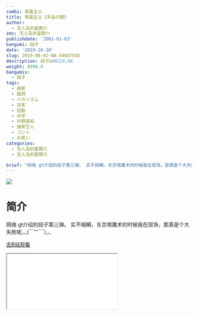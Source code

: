 ```yaml
---
combi: 笨蛋主义
title: 笨蛋主义《手品の類》
author:
  - 无人岛的星期六
zmz: 无人岛的星期六
publishdate: '2001-01-03'
bangumi: 段子
date: '2019-10-10'
slug: 2019-06-02-NA-54047545
description: 段子&#8226;NA
weight: 8990.0
bangumis:
  - 段子
tags:
  - 搞笑
  - 脑洞
  - バカリズム
  - 日本
  - 短剧
  - 中字
  - 升野英知
  - 搞笑艺人
  - コント
  - お笑い
categories:
  - 无人岛的星期六
  - 无人岛的星期六

brief: "网络 gt介绍的段子第三弹。 实不相瞒，东京塔魔术的时候我在现场，那真是个大失败呢︿(￣︶￣)︿"
---
```

![](https://raw.githubusercontent.com/tcgriffith/owaraisite/master/static/tmpimg/e4e154ced3eeff6c86e555462c9e53694102a6d3.jpg.480.jpg)
# 简介  
网络
gt介绍的段子第三弹。
实不相瞒，东京塔魔术的时候我在现场，那真是个大失败呢︿(￣︶￣)︿  

[去B站观看](https://www.bilibili.com/video/av54047545/)
<div class ="resp-container"><iframe class="testiframe" src="//player.bilibili.com/player.html?aid=54047545"", scrolling="no", allowfullscreen="true" > </iframe></div> 
